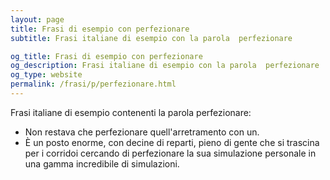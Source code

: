 ```yaml
---
layout: page
title: Frasi di esempio con perfezionare 
subtitle: Frasi italiane di esempio con la parola  perfezionare

og_title: Frasi di esempio con perfezionare 
og_description: Frasi italiane di esempio con la parola  perfezionare
og_type: website
permalink: /frasi/p/perfezionare.html
---
```


Frasi italiane di esempio contenenti la parola perfezionare:


- Non restava che perfezionare quell'arretramento con un.
- È un posto enorme, con decine di reparti, pieno di gente che si trascina per i corridoi cercando di perfezionare la sua simulazione personale in una gamma incredibile di simulazioni.
